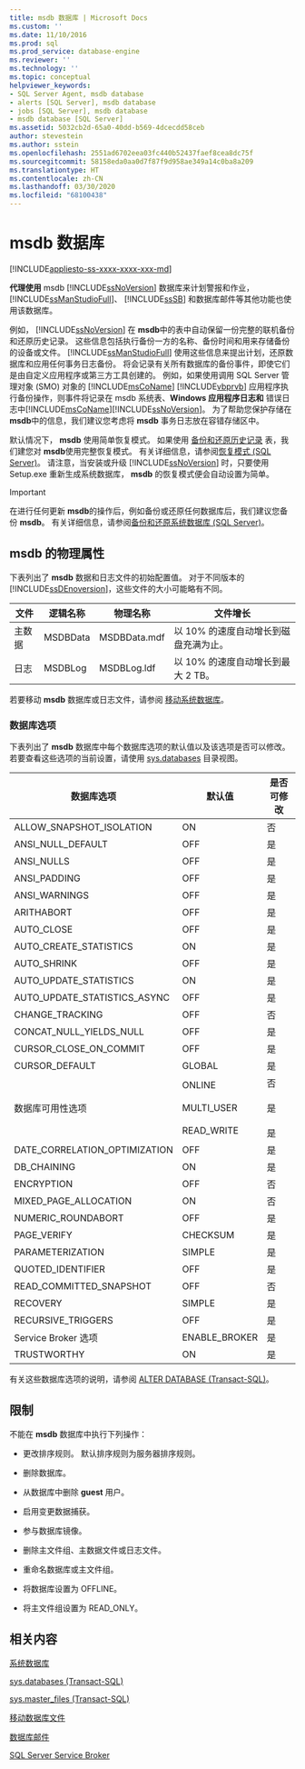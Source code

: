 ```yaml
---
title: msdb 数据库 | Microsoft Docs
ms.custom: ''
ms.date: 11/10/2016
ms.prod: sql
ms.prod_service: database-engine
ms.reviewer: ''
ms.technology: ''
ms.topic: conceptual
helpviewer_keywords:
- SQL Server Agent, msdb database
- alerts [SQL Server], msdb database
- jobs [SQL Server], msdb database
- msdb database [SQL Server]
ms.assetid: 5032cb2d-65a0-40dd-b569-4dcecdd58ceb
author: stevestein
ms.author: sstein
ms.openlocfilehash: 2551ad6702eea03fc440b52437faef8cea8dc75f
ms.sourcegitcommit: 58158eda0aa0d7f87f9d958ae349a14c0ba8a209
ms.translationtype: HT
ms.contentlocale: zh-CN
ms.lasthandoff: 03/30/2020
ms.locfileid: "68100438"
---
```

# <a name="msdb-database"></a>msdb 数据库
[!INCLUDE[appliesto-ss-xxxx-xxxx-xxx-md](../../includes/appliesto-ss-xxxx-xxxx-xxx-md.md)]

  **代理使用** msdb [!INCLUDE[ssNoVersion](../../includes/ssnoversion-md.md)] 数据库来计划警报和作业， [!INCLUDE[ssManStudioFull](../../includes/ssmanstudiofull-md.md)]、 [!INCLUDE[ssSB](../../includes/sssb-md.md)] 和数据库邮件等其他功能也使用该数据库。  
  
 例如， [!INCLUDE[ssNoVersion](../../includes/ssnoversion-md.md)] 在 **msdb**中的表中自动保留一份完整的联机备份和还原历史记录。 这些信息包括执行备份一方的名称、备份时间和用来存储备份的设备或文件。 [!INCLUDE[ssManStudioFull](../../includes/ssmanstudiofull-md.md)] 使用这些信息来提出计划，还原数据库和应用任何事务日志备份。 将会记录有关所有数据库的备份事件，即使它们是由自定义应用程序或第三方工具创建的。 例如，如果使用调用 SQL Server 管理对象 (SMO) 对象的 [!INCLUDE[msCoName](../../includes/msconame-md.md)] [!INCLUDE[vbprvb](../../includes/vbprvb-md.md)] 应用程序执行备份操作，则事件将记录在 msdb 系统表、**Windows 应用程序日志和** 错误日志中[!INCLUDE[msCoName](../../includes/msconame-md.md)][!INCLUDE[ssNoVersion](../../includes/ssnoversion-md.md)]。 为了帮助您保护存储在 **msdb**中的信息，我们建议您考虑将 **msdb** 事务日志放在容错存储区中。  
  
 默认情况下， **msdb** 使用简单恢复模式。 如果使用 [备份和还原历史记录](../../relational-databases/backup-restore/backup-history-and-header-information-sql-server.md) 表，我们建您对 **msdb**使用完整恢复模式。 有关详细信息，请参阅[恢复模式 (SQL Server)](../../relational-databases/backup-restore/recovery-models-sql-server.md)。 请注意，当安装或升级 [!INCLUDE[ssNoVersion](../../includes/ssnoversion-md.md)] 时，只要使用 Setup.exe 重新生成系统数据库， **msdb** 的恢复模式便会自动设置为简单。  
  
> [!IMPORTANT]  
>  在进行任何更新 **msdb**的操作后，例如备份或还原任何数据库后，我们建议您备份 **msdb**。 有关详细信息，请参阅[备份和还原系统数据库 (SQL Server)](../../relational-databases/backup-restore/back-up-and-restore-of-system-databases-sql-server.md)。  
  
## <a name="physical-properties-of-msdb"></a>msdb 的物理属性  
 下表列出了 **msdb** 数据和日志文件的初始配置值。 对于不同版本的 [!INCLUDE[ssDEnoversion](../../includes/ssdenoversion-md.md)]，这些文件的大小可能略有不同。  
  
|文件|逻辑名称|物理名称|文件增长|  
|----------|------------------|-------------------|-----------------|  
|主数据|MSDBData|MSDBData.mdf|以 10% 的速度自动增长到磁盘充满为止。|  
|日志|MSDBLog|MSDBLog.ldf|以 10% 的速度自动增长到最大 2 TB。|  
  
 若要移动 **msdb** 数据库或日志文件，请参阅 [移动系统数据库](../../relational-databases/databases/move-system-databases.md)。  
  
### <a name="database-options"></a>数据库选项  
 下表列出了 **msdb** 数据库中每个数据库选项的默认值以及该选项是否可以修改。 若要查看这些选项的当前设置，请使用 [sys.databases](../../relational-databases/system-catalog-views/sys-databases-transact-sql.md) 目录视图。  
  
|数据库选项|默认值|是否可修改|  
|---------------------|-------------------|---------------------|  
|ALLOW_SNAPSHOT_ISOLATION|ON|否|  
|ANSI_NULL_DEFAULT|OFF|是|  
|ANSI_NULLS|OFF|是|  
|ANSI_PADDING|OFF|是|  
|ANSI_WARNINGS|OFF|是|  
|ARITHABORT|OFF|是|  
|AUTO_CLOSE|OFF|是|  
|AUTO_CREATE_STATISTICS|ON|是|  
|AUTO_SHRINK|OFF|是|  
|AUTO_UPDATE_STATISTICS|ON|是|  
|AUTO_UPDATE_STATISTICS_ASYNC|OFF|是|  
|CHANGE_TRACKING|OFF|否|  
|CONCAT_NULL_YIELDS_NULL|OFF|是|  
|CURSOR_CLOSE_ON_COMMIT|OFF|是|  
|CURSOR_DEFAULT|GLOBAL|是|  
|数据库可用性选项|ONLINE<br /><br /> MULTI_USER<br /><br /> READ_WRITE|否<br /><br /> 是<br /><br /> 是|  
|DATE_CORRELATION_OPTIMIZATION|OFF|是|  
|DB_CHAINING|ON|是|  
|ENCRYPTION|OFF|否|  
|MIXED_PAGE_ALLOCATION|ON|否|  
|NUMERIC_ROUNDABORT|OFF|是|  
|PAGE_VERIFY|CHECKSUM|是|  
|PARAMETERIZATION|SIMPLE|是|  
|QUOTED_IDENTIFIER|OFF|是|  
|READ_COMMITTED_SNAPSHOT|OFF|否|  
|RECOVERY|SIMPLE|是|  
|RECURSIVE_TRIGGERS|OFF|是|  
|Service Broker 选项|ENABLE_BROKER|是|  
|TRUSTWORTHY|ON|是|  
  
 有关这些数据库选项的说明，请参阅 [ALTER DATABASE (Transact-SQL)](../../t-sql/statements/alter-database-transact-sql.md)。  
  
## <a name="restrictions"></a>限制  
 不能在 **msdb** 数据库中执行下列操作：  
  
-   更改排序规则。 默认排序规则为服务器排序规则。  
  
-   删除数据库。  
  
-   从数据库中删除 **guest** 用户。  
  
-   启用变更数据捕获。  
  
-   参与数据库镜像。  
  
-   删除主文件组、主数据文件或日志文件。  
  
-   重命名数据库或主文件组。  
  
-   将数据库设置为 OFFLINE。  
  
-   将主文件组设置为 READ_ONLY。  
  
## <a name="related-content"></a>相关内容  
 [系统数据库](../../relational-databases/databases/system-databases.md)  
  
 [sys.databases (Transact-SQL)](../../relational-databases/system-catalog-views/sys-databases-transact-sql.md)  
  
 [sys.master_files (Transact-SQL)](../../relational-databases/system-catalog-views/sys-master-files-transact-sql.md)  
  
 [移动数据库文件](../../relational-databases/databases/move-database-files.md)  
  
 [数据库邮件](../../relational-databases/database-mail/database-mail.md)  
  
 [SQL Server Service Broker](../../database-engine/configure-windows/sql-server-service-broker.md)  
  
  
